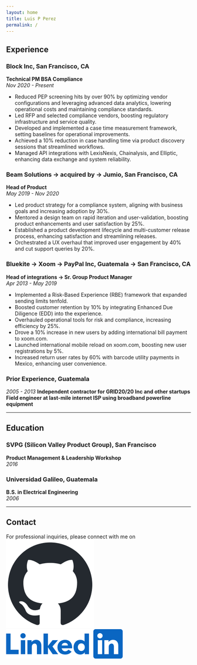 ```yaml
---
layout: home
title: Luis P Perez
permalink: /
---
```


## Experience

### **Block Inc, San Francisco, CA**
**Technical PM BSA Compliance**  
*Nov 2020 - Present*

- Reduced PEP screening hits by over 90% by optimizing vendor configurations and leveraging advanced data analytics, lowering operational costs and maintaining compliance standards.
- Led RFP and selected compliance vendors, boosting regulatory infrastructure and service quality.
- Developed and implemented a case time measurement framework, setting baselines for operational improvements.
- Achieved a 10% reduction in case handling time via product discovery sessions that streamlined workflows.
- Managed API integrations with LexisNexis, Chainalysis, and Elliptic, enhancing data exchange and system reliability.

### **Beam Solutions → acquired by → Jumio, San Francisco, CA**
**Head of Product**  
*May 2019 - Nov 2020*

- Led product strategy for a compliance system, aligning with business goals and increasing adoption by 30%.
- Mentored a design team on rapid iteration and user-validation, boosting product enhancements and user satisfaction by 25%.
- Established a product development lifecycle and multi-customer release process, enhancing satisfaction and streamlining releases.
- Orchestrated a UX overhaul that improved user engagement by 40% and cut support queries by 20%.

### **Bluekite → Xoom → PayPal Inc, Guatemala → San Francisco, CA**
**Head of integrations -> Sr. Group Product Manager**  
*Apr 2013 - May 2019*

- Implemented a Risk-Based Experience (RBE) framework that expanded sending limits tenfold.
- Boosted customer retention by 10% by integrating Enhanced Due Diligence (EDD) into the experience.
- Overhauled operational tools for risk and compliance, increasing efficiency by 25%.
- Drove a 10% increase in new users by adding international bill payment to xoom.com.
- Launched international mobile reload on xoom.com, boosting new user registrations by 5%.
- Increased return user rates by 60% with barcode utility payments in Mexico, enhancing user convenience.

### **Prior Experience, Guatemala**
*2005 - 2013*
**Independent contractor for GRID20/20 Inc and other startups**
**Field engineer at last-mile internet ISP using broadband powerline equipment**

---

## Education

### **SVPG (Silicon Valley Product Group), San Francisco**
**Product Management & Leadership Workshop**  
*2016*

### **Universidad Galileo, Guatemala**
**B.S. in Electrical Engineering**  
*2006*

---

## Contact
For professional inquiries, please connect with me on 
[![GitHub](/assets/images/github-mark.png)](https://github.com/luispic2021)
[![LinkedIn](/assets/images/linkedin-logo.png)](https://www.linkedin.com/in/luispic/)